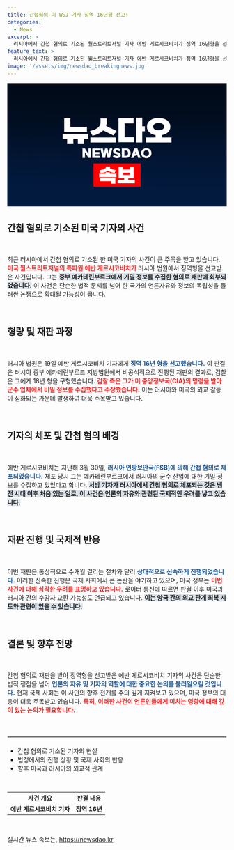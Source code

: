 ```yaml
---
title: 간첩혐의 미 WSJ 기자 징역 16년형 선고!
categories:
  - News
excerpt: >
  러시아에서 간첩 혐의로 기소된 월스트리트저널 기자 에반 게르시코비치가 징역 16년형을 선고받았다. 그는 CIA의 지시로 군수 공장에서 비밀 정보를 수집했다는 혐의를 받으며, 서방 기자의 체포는 냉전 이후 처음 있는 일이다.
feature_text: >
  러시아에서 간첩 혐의로 기소된 월스트리트저널 기자 에반 게르시코비치가 징역 16년형을 선고받았다. 그는 CIA의 지시로 군수 공장에서 비밀 정보를 수집했다는 혐의를 받으며, 서방 기자의 체포는 냉전 이후 처음 있는 일이다.
image: '/assets/img/newsdao_breakingnews.jpg'
---
```


<p><img src="/assets/img/newsdao_breakingnews.jpg" alt="implanttips 속보" /></p>

<h2 data-ke-size="size26">간첩 혐의로 기소된 미국 기자의 사건</h2>

<p data-ke-size="size16">&nbsp;</p>

<p data-ke-size="size16">최근 러시아에서 간첩 혐의로 기소된 한 미국 기자의 사건이 큰 주목을 받고 있습니다. <b><span style="color: #ee2323;">미국 월스트리트저널의 특파원 에반 게르시코비치가</span></b> 러시아 법원에서 징역형을 선고받은 사건입니다. 그는 <b><span style="background-color: #21538527;">중부 예카테린부르크에서 기밀 정보를 수집한 혐의로 재판에 회부되었습니다.</span></b> 이 사건은 단순한 법적 문제를 넘어 한 국가의 언론자유와 정보의 독립성을 둘러싼 논쟁으로 확대될 가능성이 큽니다.</p>

<p data-ke-size="size16">&nbsp;</p>

<h2 data-ke-size="size26">형량 및 재판 과정</h2>

<p data-ke-size="size16">&nbsp;</p>

<p data-ke-size="size16">러시아 법원은 19일 에반 게르시코비치 기자에게 <b><span style="color: #1a5490;">징역 16년 형을 선고했습니다.</span></b> 이 판결은 러시아 중부 예카테린부르크 지방법원에서 비공식적으로 진행된 재판의 결과로, 검찰은 그에게 18년 형을 구형했습니다. <b><span style="color: #ee2323;">검찰 측은 그가 미 중앙정보국(CIA)의 명령을 받아 군수 업체에서 비밀 정보를 수집했다고 주장했습니다.</span></b> 이는 러시아와 미국의 외교 갈등이 심화되는 가운데 발생하여 더욱 주목받고 있습니다.</p>

<p data-ke-size="size16">&nbsp;</p>

<h2 data-ke-size="size26">기자의 체포 및 간첩 혐의 배경</h2>

<p data-ke-size="size16">&nbsp;</p>

<p data-ke-size="size16">에반 게르시코비치는 지난해 3월 30일, <b><span style="color: #1a5490;">러시아 연방보안국(FSB)에 의해 간첩 혐의로 체포되었습니다.</span></b> 체포 당시 그는 예카테린부르크에서 러시아의 군수 산업에 대한 기밀 정보를 수집하고 있었다고 합니다. <b><span style="background-color: #21538527;">서방 기자가 러시아에서 간첩 혐의로 체포되는 것은 냉전 시대 이후 처음 있는 일로, 이 사건은 언론의 자유와 관련된 국제적인 우려를 낳고 있습니다.</span></b></p>

<p data-ke-size="size16">&nbsp;</p>

<h2 data-ke-size="size26">재판 진행 및 국제적 반응</h2>

<p data-ke-size="size16">&nbsp;</p>

<p data-ke-size="size16">이번 재판은 통상적으로 수개월 걸리는 절차와 달리 <b><span style="color: #1a5490;">상대적으로 신속하게 진행되었습니다.</span></b> 이러한 신속한 진행은 국제 사회에서 큰 논란을 야기하고 있으며, 미국 정부는 <b><span style="color: #ee2323;">이번 사건에 대해 심각한 우려를 표명하고 있습니다.</span></b> 로이터 통신에 따르면 판결 이후 미국과 러시아 간의 수감자 교환 가능성도 언급되고 있습니다. <b><span style="background-color: #21538527;">이는 양국 간의 외교 관계 회복 시도와 관련이 있을 수 있습니다.</span></b></p>

<p data-ke-size="size16">&nbsp;</p>

<h2 data-ke-size="size26">결론 및 향후 전망</h2>

<p data-ke-size="size16">&nbsp;</p>

<p data-ke-size="size16">간첩 혐의로 재판을 받아 징역형을 선고받은 에반 게르시코비치 기자의 사건은 단순한 법적 쟁점을 넘어 <b><span style="color: #1a5490;">언론의 자유 및 기자의 역할에 대한 중요한 논의를 불러일으킬 것입니다.</span></b> 현재 국제 사회는 이 사안의 향후 전개를 주의 깊게 지켜보고 있으며, 미국 정부의 대응이 더욱 주목받고 있습니다. <b><span style="color: #ee2323;">특히, 이러한 사건이 언론인들에게 미치는 영향에 대해 깊이 있는 논의가 필요합니다.</span></b></p>

<p data-ke-size="size16">&nbsp;</p>

<hr style="border: 1px solid #ccc; margin: 20px 0;" />

<ul>
    <li>간첩 혐의로 기소된 기자의 현실</li>
    <li>법정에서의 진행 상황 및 국제 사회의 반응</li>
    <li>향후 미국과 러시아의 외교적 관계</li>
</ul>

<p data-ke-size="size16">&nbsp;</p>

<table style="width: 100%; border-collapse: collapse;">
    <tr>
        <td style="text-align: center; height: 17px;"><b>사건 개요</b></td>
        <td style="text-align: center; height: 17px;"><b>판결 내용</b></td>
    </tr>
    <tr>
        <td style="text-align: center; height: 17px;"><b>에반 게르시코비치 기자</b></td>
        <td style="text-align: center; height: 17px;"><b>징역 16년</b></td>
    </tr>
</table>

<p data-ke-size="size16">&nbsp;</p>
실시간 뉴스 속보는, <a href="https://newsdao.kr" rel="dofollow">https://newsdao.kr</a>


